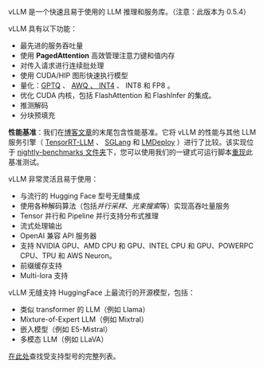 vLLM 是一个快速且易于使用的 LLM 推理和服务库。（注意：此版本为 0.5.4）

vLLM 具有以下功能：

- 最先进的服务吞吐量
- 使用 **PagedAttention** 高效管理注意力键和值内存
- 对传入请求进行连续批处理
- 使用 CUDA/HIP 图形快速执行模型
- 量化：[GPTQ](https://arxiv.org/abs/2210.17323) 、 [AWQ 、 INT4](https://arxiv.org/abs/2306.00978) 、 INT8 和 FP8 。
- 优化 CUDA 内核，包括 FlashAttention 和 FlashInfer 的集成。
- 推测解码
- 分块预填充

**性能基准**：我们在[博客文章](https://blog.vllm.ai/2024/09/05/perf-update.html)的末尾包含性能基准。它将 vLLM 的性能与其他 LLM 服务引擎（ [TensorRT-LLM](https://github.com/NVIDIA/TensorRT-LLM) 、 [SGLang](https://github.com/sgl-project/sglang) 和 [LMDeploy](https://github.com/InternLM/lmdeploy) ）进行了比较。该实现位于 [nightly-benchmarks 文件夹](https://github.com/vllm-project/vllm/blob/main/.buildkite/nightly-benchmarks)下，您可以使用我们的一键式可运行脚本[重现](https://github.com/vllm-project/vllm/issues/8176)此基准测试。

vLLM 非常灵活且易于使用：

- 与流行的 Hugging Face 型号无缝集成
- 使用各种解码算法（包括*并行采样*、*光束搜索*等）实现高吞吐量服务
- Tensor 并行和 Pipeline 并行支持分布式推理
- 流式处理输出
- OpenAI 兼容 API 服务器
- 支持 NVIDIA GPU、AMD CPU 和 GPU、INTEL CPU 和 GPU、POWERPC CPU、TPU 和 AWS Neuron。
- 前缀缓存支持
- Multi-lora 支持

vLLM 无缝支持 HuggingFace 上最流行的开源模型，包括：

- 类似 transformer 的 LLM（例如 Llama）
- Mixture-of-Expert LLM（例如 Mixtral）
- 嵌入模型（例如 E5-Mistral）
- 多模态 LLM（例如 LLaVA）

[在此处](https://docs.vllm.ai/en/latest/models/supported_models.html)查找受支持型号的完整列表。